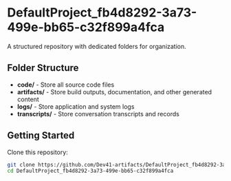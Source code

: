 # DefaultProject_fb4d8292-3a73-499e-bb65-c32f899a4fca
A structured repository with dedicated folders for organization.

## Folder Structure

- **code/** - Store all source code files
- **artifacts/** - Store build outputs, documentation, and other generated content
- **logs/** - Store application and system logs
- **transcripts/** - Store conversation transcripts and records

## Getting Started

Clone this repository:
```bash
git clone https://github.com/Dev41-artifacts/DefaultProject_fb4d8292-3a73-499e-bb65-c32f899a4fca
cd DefaultProject_fb4d8292-3a73-499e-bb65-c32f899a4fca
```

